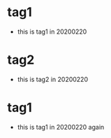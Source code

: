 # tag1
- this is tag1 in 20200220

# tag2
- this is tag2 in 20200220

# tag1
- this is tag1 in 20200220 again
